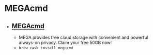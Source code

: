# MEGAcmd
- [MEGAcmd](https://mega.nz/cmd)
  - 
  - MEGA provides free cloud storage with convenient and powerful always-on privacy. Claim your free 50GB now!
  - `brew cask install megacmd`

